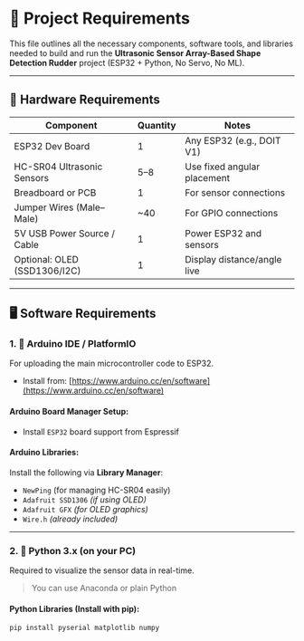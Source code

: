 # 🧰 Project Requirements

This file outlines all the necessary components, software tools, and libraries needed to build and run the **Ultrasonic Sensor Array-Based Shape Detection Rudder** project (ESP32 + Python, No Servo, No ML).

---

## 🧩 Hardware Requirements

| Component                    | Quantity | Notes                          |
|-----------------------------|----------|--------------------------------|
| ESP32 Dev Board             | 1        | Any ESP32 (e.g., DOIT V1)      |
| HC-SR04 Ultrasonic Sensors  | 5–8      | Use fixed angular placement    |
| Breadboard or PCB           | 1        | For sensor connections         |
| Jumper Wires (Male–Male)    | ~40      | For GPIO connections           |
| 5V USB Power Source / Cable | 1        | Power ESP32 and sensors        |
| Optional: OLED (SSD1306/I2C)| 1        | Display distance/angle live   |

---

## 🖥️ Software Requirements

### 1. 🧠 Arduino IDE / PlatformIO
For uploading the main microcontroller code to ESP32.

- Install from: [https://www.arduino.cc/en/software](https://www.arduino.cc/en/software)

#### Arduino Board Manager Setup:
- Install `ESP32` board support from Espressif

#### Arduino Libraries:
Install the following via **Library Manager**:
- `NewPing` (for managing HC-SR04 easily)
- `Adafruit SSD1306` *(if using OLED)*
- `Adafruit GFX` *(for OLED graphics)*
- `Wire.h` *(already included)*

---

### 2. 🐍 Python 3.x (on your PC)

Required to visualize the sensor data in real-time.

> You can use Anaconda or plain Python

#### Python Libraries (Install with pip):

```bash
pip install pyserial matplotlib numpy
